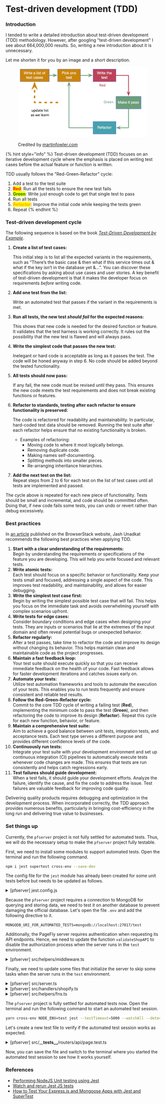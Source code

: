 # Test-driven development (TDD)

### Introduction

I tended to write a detailed introduction about test-driven development (TDD) methodology. However, after googling "test-driven development" I see about 664,000,000 results. So, writing a new introduction about it is unnecessary.

Let me shorten it for you by an image and a short description.

<figure><img src="../.gitbook/assets/card.png" alt=""><figcaption><p>Credited by <a href="https://martinfowler.com/bliki/TestDrivenDevelopment.html">martinfowler.com</a></p></figcaption></figure>

{% hint style="info" %}
Test-driven development (TDD) focuses on an iterative development cycle where the emphasis is placed on writing test cases before the actual feature or function is written.

TDD usually follows the "Red-Green-Refactor" cycle:

1. Add a test to the test suite
2. <mark style="color:red;">**Red**</mark>: Run all the tests to ensure the new test fails
3. <mark style="color:green;">**Green**</mark>: Write just enough code to get that single test to pass
4. Run all tests
5. <mark style="color:orange;">**Refactor**</mark>: Improve the initial code while keeping the tests green
6. Repeat
{% endhint %}

### Test-driven development cycle

The following sequence is based on the book [_Test-Driven Development by Example_](https://www.google.com.vn/books/edition/Test\_Driven\_Development/zNnPEAAAQBAJ).

1.  **Create a list of test cases:**

    This initial step is to list all the expected variants in the requirements, such as “There’s the basic case & then what if this service times out & what if the key isn’t in the database yet &…”. You can discover these specifications by asking about use cases and user stories. A key benefit of test-driven development is that it makes the developer focus on requirements _before_ writing code.
2.  **Add one test from the list:**

    Write an automated test that passes if the variant in the requirements is met.
3.  **Run all tests, the new test **_**should fail**_** for the expected reasons:**

    This shows that new code is needed for the desired function or feature. It validates that the test harness is working correctly. It rules out the possibility that the new test is flawed and will always pass.
4.  **Write the simplest code that passes the new test:**

    Inelegant or hard code is acceptable as long as it passes the test. The code will be honed anyway in step 6. No code should be added beyond the tested functionality.
5.  **All tests should now pass:**

    If any fail, the new code must be revised until they pass. This ensures the new code meets the test requirements and does not break existing functions or features.
6.  **Refactor to standards, testing after each refactor to ensure functionality is preserved:**

    The code is refactored for readability and maintainability. In particular, hard-coded test data should be removed. Running the test suite after each refactor helps ensure that no existing functionality is broken.

    * Examples of refactoring:
      * Moving code to where it most logically belongs.
      * Removing duplicate code.
      * Making names self-documenting.
      * Splitting methods into smaller pieces.
      * Re-arranging inheritance hierarchies.
7. **Add the next test on the list:**\
   Repeat steps from 2 to 6 for each test on the list of test cases until all tests are implemented and passed.

The cycle above is repeated for each new piece of functionality. Tests should be small and incremental, and code should be committed often. Doing that, if new code fails some tests, you can undo or revert rather than debug excessively.

### Best practices

In [an article](https://www.browserstack.com/guide/what-is-test-driven-development) published on the BrowserStack website, Jash Unadkat recommends the following best practices when applying TDD.

1. **Start with a clear understanding of the requirements:**\
   Begin by understanding the requirements or specifications of the feature you are developing. This will help you write focused and relevant tests.
2. **Write atomic tests:**\
   Each test should focus on a specific behavior or functionality. Keep your tests small and focused, addressing a single aspect of the code. This improves test readability, and maintainability, and allows for easier debugging.
3. **Write the simplest test case first:**\
   Begin by writing the simplest possible test case that will fail. This helps you focus on the immediate task and avoids overwhelming yourself with complex scenarios upfront.
4. **Write tests for edge cases:**\
   Consider boundary conditions and edge cases when designing your tests. They are inputs or scenarios that lie at the extremes of the input domain and often reveal potential bugs or unexpected behavior.
5. **Refactor regularly:**\
   After a test passes, take time to refactor the code and improve its design without changing its behavior. This helps maintain clean and maintainable code as the project progresses.
6. **Maintain a fast feedback loop:**\
   Your test suite should execute quickly so that you can receive immediate feedback on the health of your code. Fast feedback allows for faster development iterations and catches issues early on.
7. **Automate your tests:**\
   Utilize test automation frameworks and tools to automate the execution of your tests. This enables you to run tests frequently and ensure consistent and reliable test results.
8. **Follow the Red-Green-Refactor cycle:**\
   Commit to the core TDD cycle of writing a failing test (**Red**), implementing the minimum code to pass the test (**Green**), and then refactoring the code to improve its design (**Refactor**). Repeat this cycle for each new function, behavior, or feature.
9. **Maintain a comprehensive test suite:**\
   Aim to achieve a good balance between unit tests, integration tests, and acceptance tests. Each test type serves a different purpose and provides different confidence levels of the code.
10. **Continuously run tests:**\
    Integrate your test suite with your development environment and set up continuous integration (CI) pipelines to automatically execute tests whenever code changes are made. This ensures that tests are run consistently and helps catch regressions early.
11. **Test failures should guide development:**\
    When a test fails, it should guide your development efforts. Analyze the failure, identify the cause, and fix the code to address the issue. Test failures are valuable feedback for improving code quality.

Delivering quality products requires debugging and optimization in the development process. When incorporated correctly, the TDD approach provides numerous benefits, particularly in bringing cost-efficiency in the long run and delivering true value to businesses.

### Set things up

Currently, the `pfserver` project is not fully settled for automated tests. Thus, we will do the necessary setup to make the `pfserver` project fully testable.

First, we need to install some modules to support automated tests. Open the terminal and run the following command.

```sh
npm i jest supertest cross-env --save-dev
```

The config file for the `jest` module has already been created for some unit tests before but needs to be updated as follows.

<details>

<summary>[pfserver] jest.config.js</summary>

```javascript
// ...
-  testEnvironment: 'jsdom',
+  testEnvironment: 'node',
// ...
```

</details>

Because the `pfserver` project requires a connection to MongoDB for querying and storing data, we need to test it on another database to prevent damaging the official database. Let's open the file `.env` and add the following directive to it.

```
MONGODB_URI_FOR_AUTOMATED_TESTS=mongodb://localhost:27017/test
```

Additionally, the PageFly server requires authentication when requesting its API endpoints. Hence, we need to update the function `validateShopAPI` to disable the authorization process when the server runs in the `test` environment.

<details>

<summary>[pfserver] src/helpers/middleware.ts</summary>

```typescript
// ...
export async function validateShopAPI(req, res, next?): Promise<void> {
+  // Support automated testing API endpoints.
+  if (process.env.NODE_ENV === 'test') {
+    req.session.shop = req.query.shop || req.body.shop
+
+    return next && next()
+  }
// ...
```

</details>

Finally, we need to update some files that initialize the server to skip some tasks when the server runs in the `test` environment.

<details>

<summary>[pfserver] src/server.ts</summary>

```typescript
// ...
  async connectMongoose(): Promise<string> {
-    for (const uri of MONGODB_URI_ARR) {
+    const mongoServers =
+      process.env.NODE_ENV === 'test' ? [process.env.MONGODB_URI_FOR_AUTOMATED_TESTS] : MONGODB_URI_ARR
+
+    for (const uri of mongoServers) {
      if (!this.mongoConnected) {
// ...
+      if (process.env.NODE_ENV === 'test') {
+        return
+      }
+
      mongoose.connection.on('error', e => {
// ...
  async runApp() {
+    // Do not run Express server in the `test` environment.
+    // We will use the `supertest` module to emulate a server.
+    if (NODE_ENV === 'test') {
+      return
+    }
+
    // Remove `X-Powered-By: Express` response header.
// ...
-new PageFlyServer()
+if (process.env.NODE_ENV !== 'test') {
+  new PageFlyServer()
+}
+
+// We need to export the initialization class to make the pfserver project testable.
+export {PageFlyServer}
```

</details>

<details>

<summary>[pfserver] src/handlers/shopify.ts</summary>

```typescript
// ...
-    this.initShopifyContext()
+    if (process.env.NODE_ENV !== 'test') {
+      this.initShopifyContext()
+    }
// ...
```

</details>

<details>

<summary>[pfserver] src/helpers/fns.ts</summary>

```typescript
// ...
-        html = fs.readFileSync(publicPath + '/index.html').toString()
+        try {
+          html = fs.readFileSync(publicPath + '/index.html').toString()
+        } catch (e) {
+          html = ''
+        }
// ...
```

</details>

The `pfserver` project is fully settled for automated tests now. Open the terminal and run the following command to start an automated test session.

```sh
yarn cross-env NODE_ENV=test jest --testTimeout=5000 --watchAll --detectOpenHandles
```

Let's create a new test file to verify if the automated test session works as expected.

<details>

<summary>[pfserver] src/__<strong>tests__</strong>/routers/api/page.test.ts</summary>

```typescript
import 'dotenv/config'
import request from 'supertest'
import mongoose from 'mongoose'
import {randomUUID} from 'crypto'
import {PageFlyServer} from '../../../server'
import ShopifyPage from '../../../data/models/ShopifyPage'
import PageFlyShopifyHandler from '../../../handlers/shopify'

describe('Test the server endpoint /api/page/[id]', () => {
  let server, handler, agent

  beforeAll(async () => {
    // Connect Mongoose to MongoDB.
    await mongoose.connect(process.env.MONGODB_URI_FOR_AUTOMATED_TESTS, { keepAlive: true })

    // Fake some environment variables.
    process.env.CATALOG_DATA_IMPORTED = 'yes'

    // Init PageFly server.
    server = new PageFlyServer()
    handler = new PageFlyShopifyHandler(server.app, null)

    handler.initRouting()

    // Init an agent for testing.
    agent = request.agent(server.app)
  })

  afterAll(async () => {
    // Clear mock data.
    await ShopifyPage.deleteMany({})

    // Disconnect from MongoDB.
    await mongoose.connection.close()
  })

  it('Should return correct page data for the specified page ID', async () => {
    // Create a page in the database for testing.
    const page = await ShopifyPage.create({
      _id: randomUUID(),
      title: 'Test page 1',
      shopDomain: 'cuongnm-dev-store.myshopify.com',
    })

    // Send a GET request to the API endpoint.
    const res = await agent.get(`/api/page/${page._id}?shop=cuongnm-dev-store.myshopify.com`)

    expect(res.body._id).toBe(page._id)
    expect(res.body.shopDomain).toBe('cuongnm-dev-store.myshopify.com')
  })
})
```

</details>

Now, you can save the file and switch to the terminal where you started the automated test session to see how it works yourself.

### References

* [Performing NodeJS Unit testing using Jest](https://www.browserstack.com/guide/unit-testing-for-nodejs-using-jest)
* [Watch and rerun Jest JS tests](https://stackoverflow.com/questions/25472665/watch-and-rerun-jest-js-tests)
* [How to Test Your Express.js and Mongoose Apps with Jest and SuperTest](https://www.freecodecamp.org/news/how-to-test-in-express-and-mongoose-apps/)
